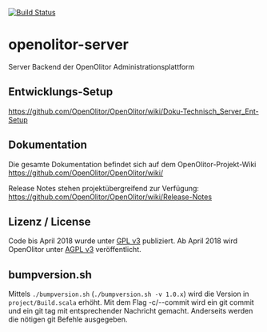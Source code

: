 [![Build Status](https://travis-ci.org/OpenOlitor/openolitor-server.svg?branch=master)](https://travis-ci.org/OpenOlitor/openolitor-server)
# openolitor-server
Server Backend der OpenOlitor Administrationsplattform

## Entwicklungs-Setup
https://github.com/OpenOlitor/OpenOlitor/wiki/Doku-Technisch_Server_Ent-Setup

## Dokumentation
Die gesamte Dokumentation befindet sich auf dem OpenOlitor-Projekt-Wiki
https://github.com/OpenOlitor/OpenOlitor/wiki/

Release Notes stehen projektübergreifend zur Verfügung:
https://github.com/OpenOlitor/OpenOlitor/wiki/Release-Notes

## Lizenz / License
Code bis April 2018 wurde unter [GPL v3](LICENSE_legacy) publiziert. Ab April 2018 wird OpenOlitor unter [AGPL v3](LICENSE) veröffentlicht.

## bumpversion.sh
Mittels `./bumpversion.sh` (`./bumpversion.sh -v 1.0.x`) wird die Version in `project/Build.scala` erhöht.
Mit dem Flag -c/--commit wird ein git commit und ein git tag mit entsprechender Nachricht gemacht.
Anderseits werden die nötigen git Befehle ausgegeben.

